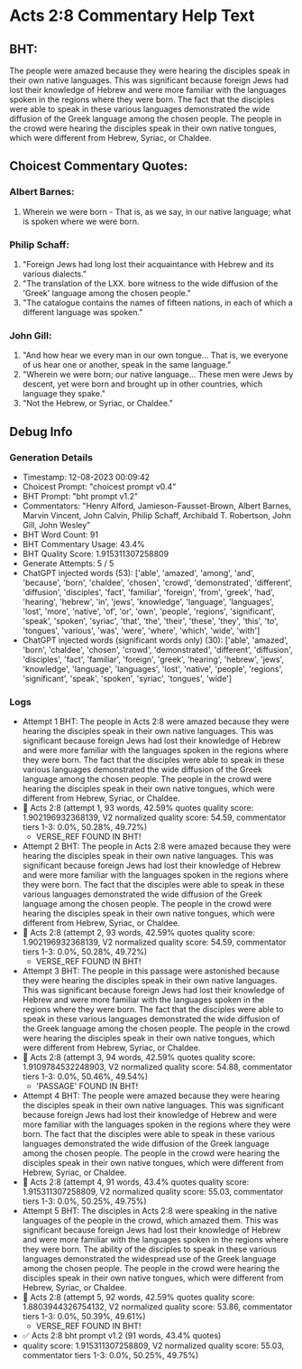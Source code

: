 # Acts 2:8 Commentary Help Text

## BHT:
The people were amazed because they were hearing the disciples speak in their own native languages. This was significant because foreign Jews had lost their knowledge of Hebrew and were more familiar with the languages spoken in the regions where they were born. The fact that the disciples were able to speak in these various languages demonstrated the wide diffusion of the Greek language among the chosen people. The people in the crowd were hearing the disciples speak in their own native tongues, which were different from Hebrew, Syriac, or Chaldee.

## Choicest Commentary Quotes:
### Albert Barnes:
1. Wherein we were born - That is, as we say, in our native language; what is spoken where we were born.


### Philip Schaff:
1. "Foreign Jews had long lost their acquaintance with Hebrew and its various dialects."
2. "The translation of the LXX. bore witness to the wide diffusion of the 'Greek' language among the chosen people."
3. "The catalogue contains the names of fifteen nations, in each of which a different language was spoken."

### John Gill:
1. "And how hear we every man in our own tongue... That is, we everyone of us hear one or another, speak in the same language." 
2. "Wherein we were born; our native language... These men were Jews by descent, yet were born and brought up in other countries, which language they spake." 
3. "Not the Hebrew, or Syriac, or Chaldee."


## Debug Info
### Generation Details
- Timestamp: 12-08-2023 00:09:42
- Choicest Prompt: "choicest prompt v0.4"
- BHT Prompt: "bht prompt v1.2"
- Commentators: "Henry Alford, Jamieson-Fausset-Brown, Albert Barnes, Marvin Vincent, John Calvin, Philip Schaff, Archibald T. Robertson, John Gill, John Wesley"
- BHT Word Count: 91
- BHT Commentary Usage: 43.4%
- BHT Quality Score: 1.915311307258809
- Generate Attempts: 5 / 5
- ChatGPT injected words (53):
	['able', 'amazed', 'among', 'and', 'because', 'born', 'chaldee', 'chosen', 'crowd', 'demonstrated', 'different', 'diffusion', 'disciples', 'fact', 'familiar', 'foreign', 'from', 'greek', 'had', 'hearing', 'hebrew', 'in', 'jews', 'knowledge', 'language', 'languages', 'lost', 'more', 'native', 'of', 'or', 'own', 'people', 'regions', 'significant', 'speak', 'spoken', 'syriac', 'that', 'the', 'their', 'these', 'they', 'this', 'to', 'tongues', 'various', 'was', 'were', 'where', 'which', 'wide', 'with']
- ChatGPT injected words (significant words only) (30):
	['able', 'amazed', 'born', 'chaldee', 'chosen', 'crowd', 'demonstrated', 'different', 'diffusion', 'disciples', 'fact', 'familiar', 'foreign', 'greek', 'hearing', 'hebrew', 'jews', 'knowledge', 'language', 'languages', 'lost', 'native', 'people', 'regions', 'significant', 'speak', 'spoken', 'syriac', 'tongues', 'wide']

### Logs
- Attempt 1 BHT: The people in Acts 2:8 were amazed because they were hearing the disciples speak in their own native languages. This was significant because foreign Jews had lost their knowledge of Hebrew and were more familiar with the languages spoken in the regions where they were born. The fact that the disciples were able to speak in these various languages demonstrated the wide diffusion of the Greek language among the chosen people. The people in the crowd were hearing the disciples speak in their own native tongues, which were different from Hebrew, Syriac, or Chaldee.
- 🔄 Acts 2:8 (attempt 1, 93 words, 42.59% quotes quality score: 1.902196932368139, V2 normalized quality score: 54.59, commentator tiers 1-3: 0.0%, 50.28%, 49.72%) 
	- VERSE_REF FOUND IN BHT!
- Attempt 2 BHT: The people in Acts 2:8 were amazed because they were hearing the disciples speak in their own native languages. This was significant because foreign Jews had lost their knowledge of Hebrew and were more familiar with the languages spoken in the regions where they were born. The fact that the disciples were able to speak in these various languages demonstrated the wide diffusion of the Greek language among the chosen people. The people in the crowd were hearing the disciples speak in their own native tongues, which were different from Hebrew, Syriac, or Chaldee.
- 🔄 Acts 2:8 (attempt 2, 93 words, 42.59% quotes quality score: 1.902196932368139, V2 normalized quality score: 54.59, commentator tiers 1-3: 0.0%, 50.28%, 49.72%) 
	- VERSE_REF FOUND IN BHT!
- Attempt 3 BHT: The people in this passage were astonished because they were hearing the disciples speak in their own native languages. This was significant because foreign Jews had lost their knowledge of Hebrew and were more familiar with the languages spoken in the regions where they were born. The fact that the disciples were able to speak in these various languages demonstrated the wide diffusion of the Greek language among the chosen people. The people in the crowd were hearing the disciples speak in their own native tongues, which were different from Hebrew, Syriac, or Chaldee.
- 🔄 Acts 2:8 (attempt 3, 94 words, 42.59% quotes quality score: 1.9109784532248903, V2 normalized quality score: 54.88, commentator tiers 1-3: 0.0%, 50.46%, 49.54%) 
	- 'PASSAGE' FOUND IN BHT!
- Attempt 4 BHT: The people were amazed because they were hearing the disciples speak in their own native languages. This was significant because foreign Jews had lost their knowledge of Hebrew and were more familiar with the languages spoken in the regions where they were born. The fact that the disciples were able to speak in these various languages demonstrated the wide diffusion of the Greek language among the chosen people. The people in the crowd were hearing the disciples speak in their own native tongues, which were different from Hebrew, Syriac, or Chaldee.
- 🔄 Acts 2:8 (attempt 4, 91 words, 43.4% quotes quality score: 1.915311307258809, V2 normalized quality score: 55.03, commentator tiers 1-3: 0.0%, 50.25%, 49.75%)
- Attempt 5 BHT: The disciples in Acts 2:8 were speaking in the native languages of the people in the crowd, which amazed them. This was significant because foreign Jews had lost their knowledge of Hebrew and were more familiar with the languages spoken in the regions where they were born. The ability of the disciples to speak in these various languages demonstrated the widespread use of the Greek language among the chosen people. The people in the crowd were hearing the disciples speak in their own native tongues, which were different from Hebrew, Syriac, or Chaldee.
- 🔄 Acts 2:8 (attempt 5, 92 words, 42.59% quotes quality score: 1.8803944326754132, V2 normalized quality score: 53.86, commentator tiers 1-3: 0.0%, 50.39%, 49.61%) 
	- VERSE_REF FOUND IN BHT!
- ✅ Acts 2:8 bht prompt v1.2 (91 words, 43.4% quotes)
- quality score: 1.915311307258809, V2 normalized quality score: 55.03, commentator tiers 1-3: 0.0%, 50.25%, 49.75%)
